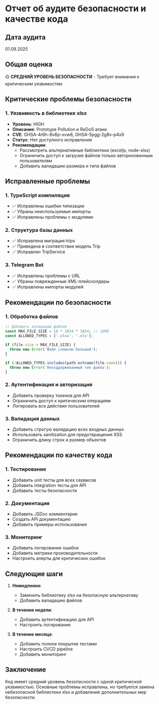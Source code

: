 # Отчет об аудите безопасности и качестве кода

## Дата аудита
01.09.2025

## Общая оценка
🟡 **СРЕДНИЙ УРОВЕНЬ БЕЗОПАСНОСТИ** - Требует внимания к критическим уязвимостям

## Критические проблемы безопасности

### 1. Уязвимость в библиотеке xlsx
- **Уровень**: HIGH
- **Описание**: Prototype Pollution и ReDoS атаки
- **CVE**: GHSA-4r6h-8v6p-xvw6, GHSA-5pgg-2g8v-p4x9
- **Статус**: Нет доступного исправления
- **Рекомендации**:
  - Рассмотреть альтернативные библиотеки (exceljs, node-xlsx)
  - Ограничить доступ к загрузке файлов только авторизованным пользователям
  - Добавить валидацию размера и типа файлов

## Исправленные проблемы

### 1. TypeScript компиляция
- ✅ Исправлены ошибки типизации
- ✅ Убраны неиспользуемые импорты
- ✅ Исправлены проблемы с модулями

### 2. Структура базы данных
- ✅ Исправлена миграция trips
- ✅ Приведена в соответствие модель Trip
- ✅ Исправлен TripService

### 3. Telegram Bot
- ✅ Исправлены проблемы с URL
- ✅ Убраны поврежденные XML-плейсхолдеры
- ✅ Исправлены импорты модулей

## Рекомендации по безопасности

### 1. Обработка файлов
```typescript
// Добавить валидацию файлов
const MAX_FILE_SIZE = 10 * 1024 * 1024; // 10MB
const ALLOWED_TYPES = ['.xlsx', '.xls'];

if (file.size > MAX_FILE_SIZE) {
  throw new Error('Файл слишком большой');
}

if (!ALLOWED_TYPES.includes(path.extname(file.name))) {
  throw new Error('Неподдерживаемый тип файла');
}
```

### 2. Аутентификация и авторизация
- Добавить проверку токенов для API
- Ограничить доступ к критическим операциям
- Логировать все действия пользователей

### 3. Валидация данных
- Добавить строгую валидацию всех входных данных
- Использовать sanitization для предотвращения XSS
- Ограничить длину строк и размер объектов

## Рекомендации по качеству кода

### 1. Тестирование
- Добавить unit тесты для всех сервисов
- Добавить integration тесты для API
- Добавить тесты безопасности

### 2. Документация
- Добавить JSDoc комментарии
- Создать API документацию
- Добавить примеры использования

### 3. Мониторинг
- Добавить логирование ошибок
- Добавить метрики производительности
- Настроить алерты для критических ошибок

## Следующие шаги

1. **Немедленно**:
   - Заменить библиотеку xlsx на безопасную альтернативу
   - Добавить валидацию файлов

2. **В течение недели**:
   - Добавить аутентификацию для API
   - Настроить логирование

3. **В течение месяца**:
   - Добавить полное покрытие тестами
   - Настроить CI/CD pipeline
   - Добавить мониторинг

## Заключение

Код имеет средний уровень безопасности с одной критической уязвимостью. Основные проблемы исправлены, но требуется замена небезопасной библиотеки xlsx и добавление дополнительных мер безопасности.
